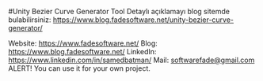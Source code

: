 #Unity Bezier Curve Generator Tool
Detaylı açıklamayı blog sitemde bulabilirsiniz: https://www.blog.fadesoftware.net/unity-bezier-curve-generator/

Website: https://www.fadesoftware.net/
Blog: https://www.blog.fadesoftware.net/
LinkedIn: https://www.linkedin.com/in/samedbatman/
Mail: softwarefade@gmail.com
ALERT! You can use it for your own project.

